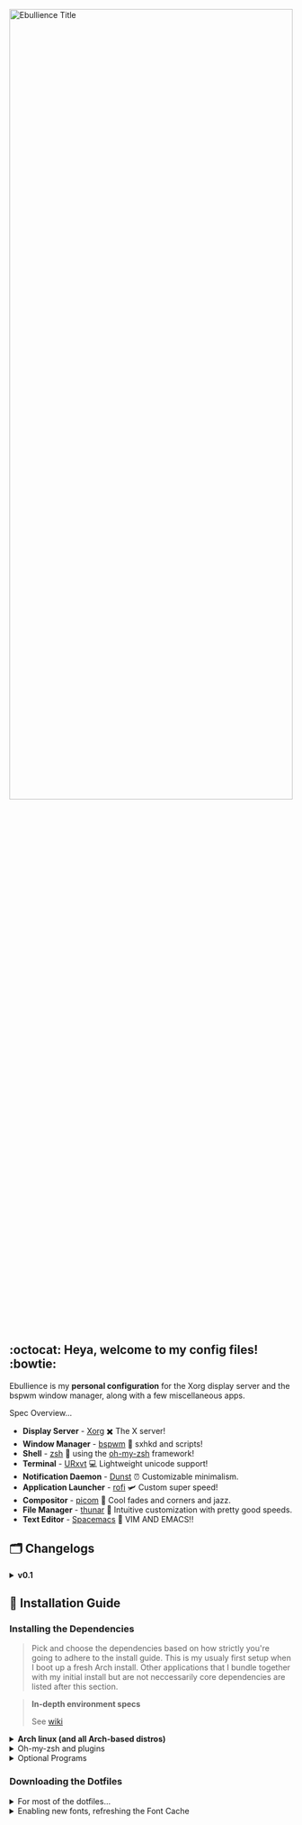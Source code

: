 <p><img alt = "Ebullience Title" width=100% height=60% src="https://imgur.com/z7JSthu.png">
 </p>
 
## :octocat: Heya, welcome to my config files! :bowtie:
Ebullience is my **personal configuration** for the Xorg display server and the bspwm window manager, along with a few miscellaneous apps.

Spec Overview...

- **Display Server** - [Xorg](https://www.x.org/wiki/) :heavy_multiplication_x: The X server!
- **Window Manager** - [bspwm](https://github.com/baskerville/bspwm) :fallen_leaf: sxhkd and scripts!
- **Shell** - [zsh](https://www.zsh.org/) :shell: using the [oh-my-zsh](https://github.com/ohmyzsh/ohmyzsh) framework!
- **Terminal** - [URxvt](http://software.schmorp.de/pkg/rxvt-unicode.html) :computer: Lightweight unicode support!
- **Notification Daemon** - [Dunst](https://dunst-project.org/) :alarm_clock: Customizable minimalism.
- **Application Launcher** - [rofi](https://github.com/davatorium/rofi) :small_airplane: Custom super speed!
- **Compositor** - [picom](https://github.com/yshui/picom) :ice_cube: Cool fades and corners and jazz.
- **File Manager** - [thunar](https://github.com/xfce-mirror/thunar) :candy: Intuitive customization with pretty good speeds.
- **Text Editor** - [Spacemacs](https://www.spacemacs.org/) :space_invader: VIM AND EMACS!!
 
## :card_index_dividers: Changelogs
 <details>
  <summary><strong>v0.1</strong></summary>
 - <strong>Major changes:</strong>
      - Updated README with all of the pre-reqs
 </details>
 
## :robot: Installation Guide
### Installing the Dependencies
> Pick and choose the dependencies based on how strictly you're going to adhere to the install guide. This is my usualy first setup when I boot up a fresh Arch install. Other applications that I bundle together with my initial install but are not neccessarily core dependencies are listed after this section.

> **In-depth environment specs**
> 
> See <a href="https://github.com/BillyMerchan/Ebullience_Theme/wiki/In-Depth-Environment-Configuration">wiki</a>

<details>
 <summary><strong>Arch linux (and all Arch-based distros)</strong></summary>
 
>Ensure that you're using either the *Yay* or *Paru* AUR helper
 
 ```
     yay -S python pmisc xorg-server xorg-xrandr xorg-xprop xorg-xwininfo imagemagick \
     ffmpeg wireles_tools bspwm pulseaudio pulseaudio-alsa alsa-utils brightnessctl \
     nitrogen dunst rxvt-unicode-truecolor-wide-glyphs xclip flameshot mpd mpc thunar \
     thunar-archive-plugin thunar-volman ffmpegthumbnailer tumbler chromium w3m viewnoir \
     mpv pavucontrol parcellite gsimplecal neofetch htop xsettingsd picom-git perl-gtk3 \
     rofi rsync zsh-theme-powerlevel10k-git
 ```

</details>
 
 <details>
 <summary>Oh-my-zsh and plugins</summary>
 
 ```
 sudo pacman -S zsh && chsh -s $(command -v zsh)
 sh -c "$(curl -fsSL https://raw.githubusercontent.com/ohmyzsh/ohmyzsh/master/tools/install.sh)"
 git clone --depth 1 https://github.com/zsh-users/zsh-syntax-highlighting.git ${ZSH_CUSTOM:-~/.oh-my-zsh/custom}/plugins/zsh-syntax-highlighting
 git clone --depth 1 https://github.com/zsh-users/zsh-autosuggestions.git ${ZSH_CUSTOM:-~/.oh-my-zsh/custom}/plugins/zsh-autosuggestions
 git clone --depth 1 https://github.com/zsh-users/zsh-completions.git ${ZSH_CUSTOM:-~/.oh-my-zsh/custom}/plugins/zsh-completions
 ```
 
 </details>
 
 <details>
 <summary> Optional Programs </summary>
 
 ` gimp ` `firefox` ` lightcord`
 
 </details>
 
 ### Downloading the Dotfiles
 <details>
 <summary>For most of the dotfiles...</summary>
 You can clone the files as an archive and move the cloned dotfiles into the User's home directory.
 
 ```
 cd ~ && git clone --depth 1 https://github.com/BMerchan/Xorg_Config.git
 ```
 Furthermore, instead of using `cp`, I reccomend using `rsync`
 
 ```
 rsync -avxHAXP --exclude '.git*' --exclude 'LICENSE --exclude '*.md' dotfiles/ ~/
 ```
 
 | asdasd | asdasd|
 |--------|-------|
 |-a|all files|
 |-v| verbose, mention files|
 |-x| remain on one file system|
 |-H| preserve hard links|
 |-A| preserve ACLs and permissions|
 |-X| preserve extended attributes|
 |-P| show progress|
 |--exclude| exclude files matching PATTERN|
 
 Differences between `cp` and `rsync`:
 
 -`cp` is for duplicating things, by default only ensures files have unique full path names.
 
 -`rsync` is for synchronizing things, uses size and timestamp of files to decide if they should be replaced. It has many more possibilities compared to `cp`.
 
</details>

<details>
 <summary>Enabling new fonts, refreshing the Font Cache</summary>
 
 `fc-cache -rv`
 
</details>



